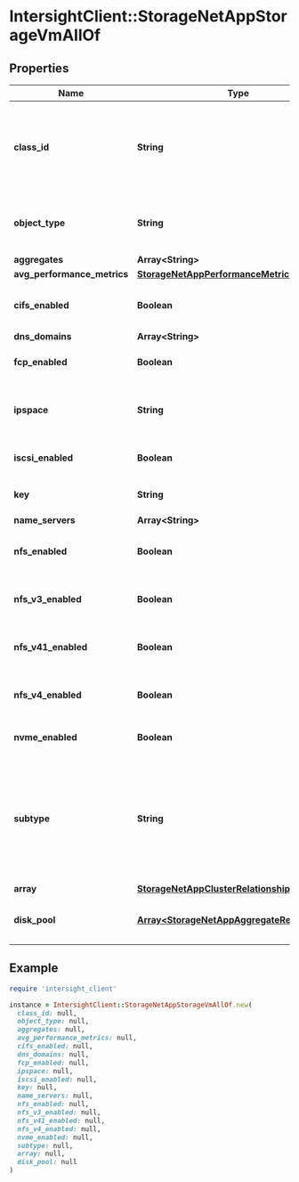 # IntersightClient::StorageNetAppStorageVmAllOf

## Properties

| Name | Type | Description | Notes |
| ---- | ---- | ----------- | ----- |
| **class_id** | **String** | The fully-qualified name of the instantiated, concrete type. This property is used as a discriminator to identify the type of the payload when marshaling and unmarshaling data. | [default to &#39;storage.NetAppStorageVm&#39;] |
| **object_type** | **String** | The fully-qualified name of the instantiated, concrete type. The value should be the same as the &#39;ClassId&#39; property. | [default to &#39;storage.NetAppStorageVm&#39;] |
| **aggregates** | **Array&lt;String&gt;** |  | [optional] |
| **avg_performance_metrics** | [**StorageNetAppPerformanceMetricsAverage**](StorageNetAppPerformanceMetricsAverage.md) |  | [optional] |
| **cifs_enabled** | **Boolean** | Status for Common Internet File System protocol ( CIFS ) allowed to run on Vservers. | [optional][readonly] |
| **dns_domains** | **Array&lt;String&gt;** |  | [optional] |
| **fcp_enabled** | **Boolean** | Status for Fibre Channel Protocol ( FCP ) allowed to run on Vservers. | [optional][readonly] |
| **ipspace** | **String** | IPspace name. IPspaces are distinct IP address spaces in which storage virtual machines (SVMs) reside. | [optional][readonly] |
| **iscsi_enabled** | **Boolean** | Status for iSCSI protocol allowed to run on Vservers. | [optional][readonly] |
| **key** | **String** | Unique identifier of VServer across data center. | [optional][readonly] |
| **name_servers** | **Array&lt;String&gt;** |  | [optional] |
| **nfs_enabled** | **Boolean** | Status for Network File System Protocol ( NFS ) allowed to run on  Vservers. | [optional][readonly] |
| **nfs_v3_enabled** | **Boolean** | Status for Network File System Protocol ( NFSv3 ) allowed to run on  Vservers. | [optional][readonly] |
| **nfs_v41_enabled** | **Boolean** | Status for Network File System Protocol ( NFSv4.1 ) allowed to run on  Vservers. | [optional][readonly] |
| **nfs_v4_enabled** | **Boolean** | Status for Network File System Protocol ( NFSv4 ) allowed to run on  Vservers. | [optional][readonly] |
| **nvme_enabled** | **Boolean** | Status for NVME protocol allowed to run on Vservers. | [optional][readonly] |
| **subtype** | **String** | SVM subtype (default, dp_destination, sync_source, or sync_destination). The SVM subtype sync_destination is created automatically when an SVM of subtype sync_source is created on the source MetroCluster cluster. | [optional][readonly] |
| **array** | [**StorageNetAppClusterRelationship**](StorageNetAppClusterRelationship.md) |  | [optional] |
| **disk_pool** | [**Array&lt;StorageNetAppAggregateRelationship&gt;**](StorageNetAppAggregateRelationship.md) | An array of relationships to storageNetAppAggregate resources. | [optional][readonly] |

## Example

```ruby
require 'intersight_client'

instance = IntersightClient::StorageNetAppStorageVmAllOf.new(
  class_id: null,
  object_type: null,
  aggregates: null,
  avg_performance_metrics: null,
  cifs_enabled: null,
  dns_domains: null,
  fcp_enabled: null,
  ipspace: null,
  iscsi_enabled: null,
  key: null,
  name_servers: null,
  nfs_enabled: null,
  nfs_v3_enabled: null,
  nfs_v41_enabled: null,
  nfs_v4_enabled: null,
  nvme_enabled: null,
  subtype: null,
  array: null,
  disk_pool: null
)
```

